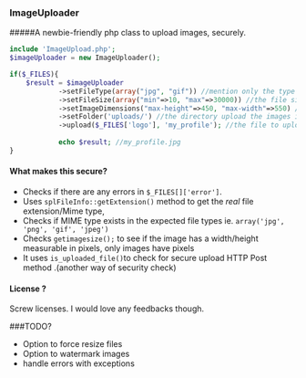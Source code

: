 ### ImageUploader
#####A newbie-friendly php class to upload images, securely.
````php
include 'ImageUpload.php';
$imageUploader = new ImageUploader();

if($_FILES){
    $result = $imageUploader
            ->setFileType(array("jpg", "gif")) //mention only the type of files, to be uploaded.
            ->setFileSize(array("min"=>10, "max"=>30000)) //the file size in bytes. ! 30000 bytes = 30kb
            ->setImageDimensions("max-height"=>450, "max-width"=>550) //height and width of image in pixels
            ->setFolder('uploads/') //the directory upload the images into
            ->upload($_FILES['logo'], 'my_profile'); //the file to upload, and a new file name
            
            echo $result; //my_profile.jpg
}
````




#### What makes this secure?

* Checks if there are any errors in  `$_FILES[]['error']`.
* Uses `splFileInfo::getExtension()` method to get the *real* file extension/Mime type,
* Checks if MIME type exists in the expected file types ie. `array('jpg', 'png', 'gif', 'jpeg')`
* Checks `getimagesize();` to see if the image has a width/height measurable in pixels, only images have pixels
* It uses `is_uploaded_file()`to check for secure upload HTTP Post method .(another way of security check)


#### License ?

Screw licenses. I would love any feedbacks though.

###TODO? 
* Option to force resize files
* Option to watermark images
* handle errors with exceptions 
